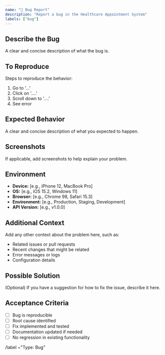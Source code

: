 ```yaml
---
name: "🐛 Bug Report"
description: "Report a bug in the Healthcare Appointment System"
labels: ["bug"]
---
```


## Describe the Bug
A clear and concise description of what the bug is.

## To Reproduce
Steps to reproduce the behavior:
1. Go to '...'
2. Click on '....'
3. Scroll down to '....'
4. See error

## Expected Behavior
A clear and concise description of what you expected to happen.

## Screenshots
If applicable, add screenshots to help explain your problem.

## Environment
- **Device:** [e.g., iPhone 12, MacBook Pro]
- **OS:** [e.g., iOS 15.2, Windows 11]
- **Browser:** [e.g., Chrome 98, Safari 15.3]
- **Environment:** [e.g., Production, Staging, Development]
- **API Version:** [e.g., v1.0.0]

## Additional Context
Add any other context about the problem here, such as:
- Related issues or pull requests
- Recent changes that might be related
- Error messages or logs
- Configuration details

## Possible Solution
(Optional) If you have a suggestion for how to fix the issue, describe it here.

## Acceptance Criteria
- [ ] Bug is reproducible
- [ ] Root cause identified
- [ ] Fix implemented and tested
- [ ] Documentation updated if needed
- [ ] No regression in existing functionality

/label ~"Type: Bug"